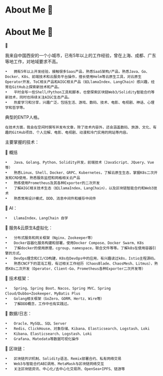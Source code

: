 # About Me 🤠

# About Me 🤠

🚸

我来自中国西安的一个小城市，已有5年以上的工作经验，曾在上海、成都、广东等地工作，对地域要求不高。

	•	拥有5年以上开发经验，接触很多Saas产品，熟悉SaaS架构/产品，熟悉Java、Go、Docker、K8s、前端技术和云服务平台操作，擅长使用Helm等云原生工具，对云原生Operator开发、ToC相关产品和AIGC相关产品（如LlamaIndex、LangChain）感兴趣，经常在GitHub上探索新技术和产品。
	•	平时会写一些Shell/Python工具和脚本，也曾探索区块链Web3/Solidity智能合约等新技术，同时也持续关注AIGC生态产品。
	•	热爱学习和分享，兴趣广泛，包括生活、游戏、数码、技术、电影、电视剧、神话、心理学和哲学等。

典型的ENTP人格。

	在技术方面，我会在空闲时撰写并发布文章，除了技术内容外，还会涵盖数码、旅游、文化、有趣的GitHub项目、个人见解、电影、电视剧、动漫和冷门实用的网站等内容。

主要掌握的技术：

🔸 概括

	•	Java、Golang、Python、Solidity开发，前端技术（JavaScript、JQuery、Vue等）
	•	熟悉Linux、Shell、Docker、GRPC、Kubernetes，了解云原生生态，掌握K8s二次开发和CRD使用，熟悉服务监控和网格相关云产品
	•	熟练使用Prometheus及其各种Exporter的二次开发
	•	了解AIGC相关技术生态（如LlamaIndex、LangChain），以及区块链智能合约和Web3技术
	•	熟悉常用设计模式、DDD、消息中间件和缓存中间件

🔸 AI：

	•	LlamaIndex、LangChain 自学

🔸 服务&云原生&虚拟化：

	•	分布式服务和网关框架（Nginx、Zookeeper等）
	•	Docker容器化服务构建和部署，使用Docker Compose、Docker Swarm、K8s
	•	了解docker的使用原理，cgroup，namespace，联合文件等等。了解k8s在使用容器引擎的方式。
	•	DevOps理念和CI/CD构建，K8s在DevOps中的应用，有兴趣读过k8s，Istio主程源码。
	•	熟悉CNCF下的混沌工程，有过相关工作经历（ChaosBlade、ChaosMesh、Litmus），熟悉K8s二次开发（Operator、Client-Go、Prometheus各种Exporter二次开发等）

🔸 技术框架：

	•	Spring、Spring Boot、Nacos、Spring MVC、Spring Cloud/Dubbo+Zookeeper、MyBatis Plus
	•	Golang相关框架（GoZero、GORM、Hertz、Wire等）
	•	了解DDD概念，工作中也有实践过。

🔸 数据/日志：

	•	Oracle、MySQL、SQL Server
	•	Redis、ClickHouse、对象存储、Kibana、Elasticsearch、Logstash、Loki
	•	Kibana、Elasticsearch、Logstash、Loki
	•	Grafana、Matedata等数据可视化操作

🔸 区块链：

	•	区块链共识机制、Solidity语法、Remix部署合约、私有网络交易
	•	Web3与智能合约ABI调用、MetaMask与区块链网络交互
	•	关注区块链资讯、中心化/去中心化交易所、OpenSea+IPFS、链游等

